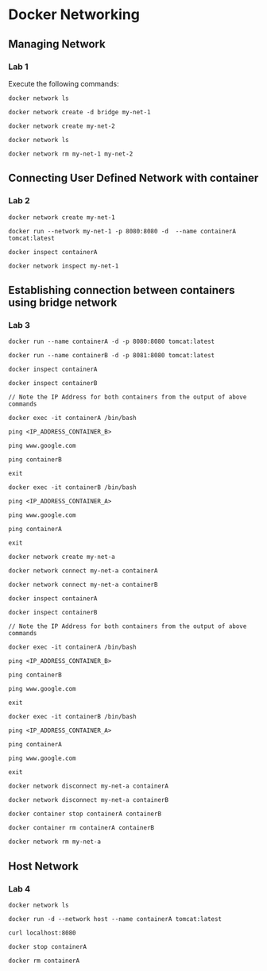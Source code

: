 # Docker Networking

## Managing Network

### Lab 1

Execute the following commands:

```
docker network ls

docker network create -d bridge my-net-1

docker network create my-net-2 

docker network ls

docker network rm my-net-1 my-net-2
```

## Connecting User Defined Network with container

### Lab 2

```
docker network create my-net-1

docker run --network my-net-1 -p 8080:8080 -d  --name containerA tomcat:latest

docker inspect containerA

docker network inspect my-net-1

```

## Establishing connection between containers using bridge network

### Lab 3

```
docker run --name containerA -d -p 8080:8080 tomcat:latest

docker run --name containerB -d -p 8081:8080 tomcat:latest

docker inspect containerA

docker inspect containerB

// Note the IP Address for both containers from the output of above commands

docker exec -it containerA /bin/bash

ping <IP_ADDRESS_CONTAINER_B>

ping www.google.com

ping containerB

exit

docker exec -it containerB /bin/bash

ping <IP_ADDRESS_CONTAINER_A>

ping www.google.com

ping containerA

exit

docker network create my-net-a

docker network connect my-net-a containerA

docker network connect my-net-a containerB

docker inspect containerA

docker inspect containerB

// Note the IP Address for both containers from the output of above commands

docker exec -it containerA /bin/bash

ping <IP_ADDRESS_CONTAINER_B>

ping containerB

ping www.google.com

exit

docker exec -it containerB /bin/bash

ping <IP_ADDRESS_CONTAINER_A>

ping containerA

ping www.google.com

exit

docker network disconnect my-net-a containerA

docker network disconnect my-net-a containerB

docker container stop containerA containerB

docker container rm containerA containerB

docker network rm my-net-a

```

## Host Network

### Lab 4


```
docker network ls

docker run -d --network host --name containerA tomcat:latest

curl localhost:8080

docker stop containerA

docker rm containerA

```

